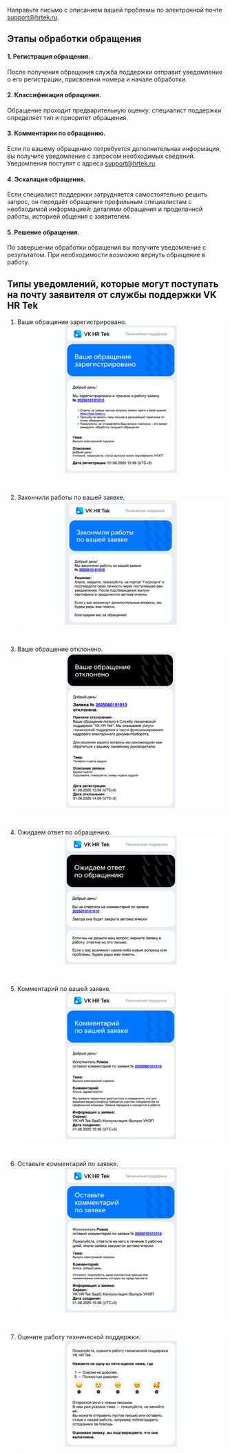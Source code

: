 Направьте письмо с описанием вашей проблемы по электронной почте support@hrtek.ru.

## **Этапы обработки обращения** 

#### **1. Регистрация обращения.**  
После получения обращения служба поддержки отправит уведомление о его регистрации, присвоении номера и начале обработки. 

#### **2. Классификация обращения.**  
Обращение проходит предварительную оценку: специалист поддержки определяет тип и приоритет обращения. 

#### **3. Комментарии по обращению.**   

Если по вашему обращению потребуется дополнительная информация, вы получите уведомление с запросом необходимых сведений. Уведомления поступят с адреса support@hrtek.ru.

#### **4. Эскалация обращения.**  
Если специалист поддержки затрудняется самостоятельно решить запрос, он передаёт обращение профильным специалистам с необходимой информацией: деталями обращения и проделанной работы, историей общения с заявителем.  

#### **5. Решение обращения.**  
По завершении обработки обращения вы получите уведомление с результатом. При необходимости возможно вернуть обращение в работу.


## **Типы уведомлений, которые могут поступать на почту заявителя от службы поддержки VK HR Tek**

1. Ваше обращение зарегистрировано.
![](./assets/request_registered.png)
<br>

2. Закончили работы по вашей заявке.  
![](./assets/request_completed.png)
<br>

3. Ваше обращение отклонено.
![](./assets/request_rejected.png)
<br>

4. Ожидаем ответ по обращению.
![](./assets/reminder.png)
<br>

5. Комментарий по вашей заявке.
![](./assets/new_comment.png)
<br>

6. Оставьте комментарий по заявке.
![](./assets/comment_request.png)
<br>

7. Оцените работу технической поддержки.
![](./assets/evaluate.png)
<br>
